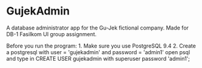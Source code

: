 # GujekAdmin
A database administrator app for the Gu-Jek fictional company. Made for DB-1 Fasilkom UI group assignment.

Before you run the program:
	1. Make sure you use PostgreSQL 9.4
	2. Create a postgresql with user = 'gujekadmin' and password = 'admin1'
		open psql and type in CREATE USER gujekadmin with superuser password 'admin1';
